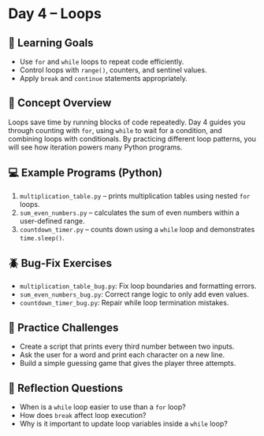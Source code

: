 # Day 4 – Loops

## 🎯 Learning Goals
- Use `for` and `while` loops to repeat code efficiently.
- Control loops with `range()`, counters, and sentinel values.
- Apply `break` and `continue` statements appropriately.

## 📘 Concept Overview
Loops save time by running blocks of code repeatedly. Day 4 guides you through counting with `for`, using `while` to wait for a condition, and combining loops with conditionals. By practicing different loop patterns, you will see how iteration powers many Python programs.

## 💻 Example Programs (Python)
1. `multiplication_table.py` – prints multiplication tables using nested `for` loops.
2. `sum_even_numbers.py` – calculates the sum of even numbers within a user-defined range.
3. `countdown_timer.py` – counts down using a `while` loop and demonstrates `time.sleep()`.

## 🪲 Bug-Fix Exercises
- `multiplication_table_bug.py`: Fix loop boundaries and formatting errors.
- `sum_even_numbers_bug.py`: Correct range logic to only add even values.
- `countdown_timer_bug.py`: Repair while loop termination mistakes.

## 🧠 Practice Challenges
- Create a script that prints every third number between two inputs.
- Ask the user for a word and print each character on a new line.
- Build a simple guessing game that gives the player three attempts.

## 🧘 Reflection Questions
- When is a `while` loop easier to use than a `for` loop?
- How does `break` affect loop execution?
- Why is it important to update loop variables inside a `while` loop?
